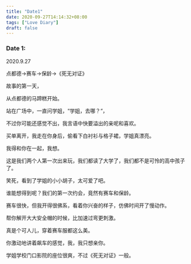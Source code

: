 ```yaml
---
title: "Date1"
date: 2020-09-27T14:14:32+08:00
tags: ["Love Diary"]
draft: false
---
```


### Date 1:

2020.9.27

点都德->赛车->保龄->《死无对证》   

故事的第一天，  


从点都德的马蹄糕开始。  

站在广场中，一直问学姐，“学姐，去哪？“，  

不过你可能还感觉不出，我言语中快要溢出的亲呢和喜欢。  

  

买单离开，我走在你身后，偷看下白衬衫与格子裙，学姐真漂亮。  

我得和你在一起，我想。  



这是我们两个人第一次出来玩，我们都读了大学了，我们都不是可怜的高中孩子了。  

笑死，看到了学姐的小小胡子，太可爱了吧。  



谁能想得到呢？我们的第一次约会，竟然有赛车和保龄。  

赛车很快，但我开得很佛系，看着你兴奋的样子，仿佛时间开了慢动作。  

帮你解开大大安全帽的时候，比加速过弯更刺激。  

真是个可人儿，穿着赛车服都这么美。  

你激动地讲着飙车的感觉，我，我只想亲你。  

  

学姐学校门口影院的座位很爽，不过《死无对证》一般。
